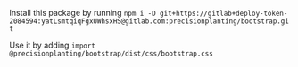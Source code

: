 Install this package by running `npm i -D git+https://gitlab+deploy-token-2084594:yatLsmtqiqFgxUWhsxHS@gitlab.com:precisionplanting/bootstrap.git`

Use it by adding `import @precisionplanting/bootstrap/dist/css/bootstrap.css`